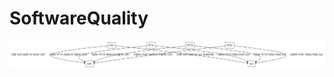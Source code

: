 # SoftwareQuality
![aiplugin_d6292fcd-ee05-419c-994a-1be94d2b64be.png](aiplugin_d6292fcd-ee05-419c-994a-1be94d2b64be.png)

